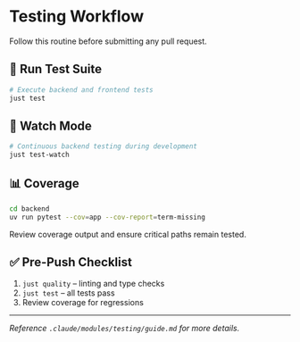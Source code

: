 # Testing Workflow

Follow this routine before submitting any pull request.

## 🧪 Run Test Suite

```bash
# Execute backend and frontend tests
just test
```

## 🔁 Watch Mode

```bash
# Continuous backend testing during development
just test-watch
```

## 📊 Coverage

```bash
cd backend
uv run pytest --cov=app --cov-report=term-missing
```

Review coverage output and ensure critical paths remain tested.

## ✅ Pre-Push Checklist

1. `just quality` – linting and type checks
2. `just test` – all tests pass
3. Review coverage for regressions

---
*Reference `.claude/modules/testing/guide.md` for more details.*
